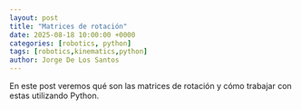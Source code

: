 ```yaml
---
layout: post
title: "Matrices de rotación"
date: 2025-08-18 10:00:00 +0000
categories: [robotics, python]
tags: [robotics,kinematics,python]
author: Jorge De Los Santos
---
```


En este post veremos qué son las matrices de rotación y cómo trabajar con estas utilizando Python.

```
```